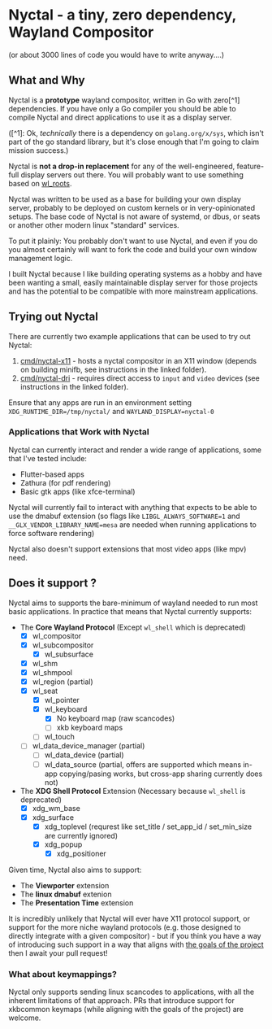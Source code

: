 # Nyctal - a tiny, zero dependency, Wayland Compositor 

(or about 3000 lines of code you would have to write anyway....)

## What and Why

Nyctal is a **prototype** wayland compositor, written in Go with zero[^1] dependencies. If you have only a Go compiler you
should be able to compile Nyctal and direct applications to use it as a display server.

([^1]: Ok, *technically* there is a dependency on `golang.org/x/sys`, which isn't part of the go standard library, but it's close enough that I'm going to claim mission success.)

 Nyctal is **not a drop-in replacement** for any of the well-engineered, feature-full display servers out there. You will probably want to use something based on  [wl_roots](https://gitlab.freedesktop.org/wlroots/wlroots).
 
 Nyctal was written to be used as a base for building your own display server, probably to be deployed on custom kernels or in very-opinionated setups.
 The base code of Nyctal is not aware of systemd, or dbus, or seats or another other modern linux "standard" services.

 To put it plainly: You probably don't want to use Nyctal, and even if you do you almost certainly will want to fork the code and build your own window management logic.

 I built Nyctal because I like building operating systems as a hobby and have been wanting a small, easily maintainable display server for those projects and has the potential to be compatible with more mainstream applications.

## Trying out Nyctal

There are currently two example applications that can be used to try out Nyctal:

1. [cmd/nyctal-x11](cmd/nyctal-x11) - hosts a nyctal compositor in an X11 window (depends on building minifb, see instructions in the linked folder).
2. [cmd/nyctal-dri](cmd/nyctal-dri) - requires direct access to `input` and `video` devices (see instructions in the linked folder).

Ensure that any apps are run in an environment setting `XDG_RUNTIME_DIR=/tmp/nyctal/` and `WAYLAND_DISPLAY=nyctal-0`


### Applications that Work with Nyctal

Nyctal can currently interact and render a wide range of applications, some that I've tested include:

- Flutter-based apps
- Zathura (for pdf rendering)
- Basic gtk apps (like xfce-terminal)

Nyctal will currently fail to interact with anything that expects to be able to use the dmabuf extension (so flags like `LIBGL_ALWAYS_SOFTWARE=1` and `__GLX_VENDOR_LIBRARY_NAME=mesa` are needed when running applications to force software rendering)

Nyctal also doesn't support extensions that most video apps (like mpv) need.
 

## Does it support <protocol>?

Nyctal aims to supports the bare-minimum of wayland needed to run most basic applications. In practice that means that Nyctal currently supports:

- The **Core Wayland Protocol** (Except `wl_shell` which is deprecated)
    - [X] wl_compositor
    - [X] wl_subcompositor 
        - [X] wl_subsurface 
    - [X] wl_shm 
    - [X] wl_shmpool
    - [X] wl_region (partial)
    - [X] wl_seat
        - [X] wl_pointer
        - [X] wl_keyboard
            - [X] No keyboard map (raw scancodes)
            - [ ] xkb keyboard maps
        - [ ] wl_touch
    - [ ] wl_data_device_manager (partial)
        - [ ] wl_data_device (partial)
        - [ ] wl_data_source (partial, offers are supported which means in-app copying/pasing works, but cross-app sharing currently does not)
- The **XDG Shell Protocol** Extension (Necessary because `wl_shell` is deprecated)
    - [X] xdg_wm_base
    - [X] xdg_surface
        - [X] xdg_toplevel (requrest like set_title / set_app_id / set_min_size are currently ignored)
        - [X] xdg_popup
            - [X] xdg_positioner
 
Given time, Nyctal also aims to support:

- The **Viewporter** extension 
- The **linux dmabuf** extenion
- The **Presentation Time** extension

It is incredibly unlikely that Nyctal will ever have X11 protocol support, or support for the more niche wayland protocols (e.g. those designed to directly integrate with a given compositor) - but if you think you have a way of introducing such support in a way that aligns with [the goals of the project](CONTRIBUTING.md) then I await your pull request!

### What about keymappings?

Nyctal only supports sending linux scancodes to applications, with all the inherent limitations of that approach. PRs that introduce support for xkbcommon keymaps (while aligning with the goals of the project) are welcome.
